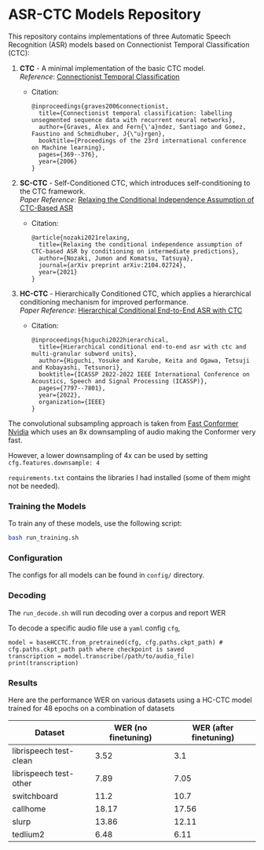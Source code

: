 # ASR-CTC Models Repository

This repository contains implementations of three Automatic Speech Recognition (ASR) models based on Connectionist Temporal Classification (CTC):

1. **CTC** - A minimal implementation of the basic CTC model.  
   *Reference*: [Connectionist Temporal Classification](https://dl.acm.org/doi/10.1145/1143844.1143891)
   - Citation:  
     ```
     @inproceedings{graves2006connectionist,
       title={Connectionist temporal classification: labelling unsegmented sequence data with recurrent neural networks},
       author={Graves, Alex and Fern{\'a}ndez, Santiago and Gomez, Faustino and Schmidhuber, J{\"u}rgen},
       booktitle={Proceedings of the 23rd international conference on Machine learning},
       pages={369--376},
       year={2006}
     }
     ```

2. **SC-CTC** - Self-Conditioned CTC, which introduces self-conditioning to the CTC framework.  
   *Paper Reference*: [Relaxing the Conditional Independence Assumption of CTC-Based ASR](https://arxiv.org/abs/2104.02724)
   - Citation:  
     ```
     @article{nozaki2021relaxing,
       title={Relaxing the conditional independence assumption of CTC-based ASR by conditioning on intermediate predictions},
       author={Nozaki, Jumon and Komatsu, Tatsuya},
       journal={arXiv preprint arXiv:2104.02724},
       year={2021}
     }
     ```

3. **HC-CTC** - Hierarchically Conditioned CTC, which applies a hierarchical conditioning mechanism for improved performance.  
   *Paper Reference*: [Hierarchical Conditional End-to-End ASR with CTC](https://arxiv.org/abs/2110.04109)
   - Citation:  
     ```
     @inproceedings{higuchi2022hierarchical,
       title={Hierarchical conditional end-to-end asr with ctc and multi-granular subword units},
       author={Higuchi, Yosuke and Karube, Keita and Ogawa, Tetsuji and Kobayashi, Tetsunori},
       booktitle={ICASSP 2022-2022 IEEE International Conference on Acoustics, Speech and Signal Processing (ICASSP)},
       pages={7797--7801},
       year={2022},
       organization={IEEE}
     }
     ```
The convolutional subsampling approach is taken from [Fast Conformer Nvidia](https://arxiv.org/pdf/2305.05084) which uses an 8x downsampling of audio making the Conformer very fast.

However, a lower downsampling of 4x can be used by setting `cfg.features.downsample: 4`


`requirements.txt` contains the libraries I had installed (some of them might not be needed).

### Training the Models

To train any of these models, use the following script:

```bash
bash run_training.sh
```

### Configuration

The configs for all models can be found in `config/` directory.

### Decoding

The `run_decode.sh` will run decoding over a corpus and report WER

To decode a specific audio file use a `yaml` config `cfg`,
```
model = baseHCCTC.from_pretrained(cfg, cfg.paths.ckpt_path) # cfg.paths.ckpt_path path where checkpoint is saved
transcription = model.transcribe(/path/to/audio_file)
print(transcription)
```

### Results

Here are the performance WER on various datasets using a HC-CTC model trained for 48 epochs on a combination of datasets

| Dataset                 | WER (no finetuning) | WER (after finetuning) |
|-------------------------|---------------------|-------------------------|
| librispeech test-clean  | 3.52                | 3.1                     |
| librispeech test-other  | 7.89                | 7.05                    |
| switchboard             | 11.2                | 10.7                    |
| callhome                | 18.17               | 17.56                   |
| slurp                   | 13.86               | 12.11                   |
| tedlium2                | 6.48                | 6.11                    |

